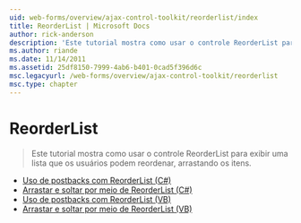```yaml
---
uid: web-forms/overview/ajax-control-toolkit/reorderlist/index
title: ReorderList | Microsoft Docs
author: rick-anderson
description: 'Este tutorial mostra como usar o controle ReorderList para exibir uma lista que os usuários podem reordenar, arrastando os itens.'
ms.author: riande
ms.date: 11/14/2011
ms.assetid: 25df8150-7999-4ab6-b401-0cad5f396d6c
msc.legacyurl: /web-forms/overview/ajax-control-toolkit/reorderlist
msc.type: chapter
---
```

<a name="reorderlist"></a>ReorderList
====================
> Este tutorial mostra como usar o controle ReorderList para exibir uma lista que os usuários podem reordenar, arrastando os itens.


- [Uso de postbacks com ReorderList (C#)](using-postbacks-with-reorderlist-cs.md)
- [Arrastar e soltar por meio de ReorderList (C#)](drag-and-drop-via-reorderlist-cs.md)
- [Uso de postbacks com ReorderList (VB)](using-postbacks-with-reorderlist-vb.md)
- [Arrastar e soltar por meio de ReorderList (VB)](drag-and-drop-via-reorderlist-vb.md)
